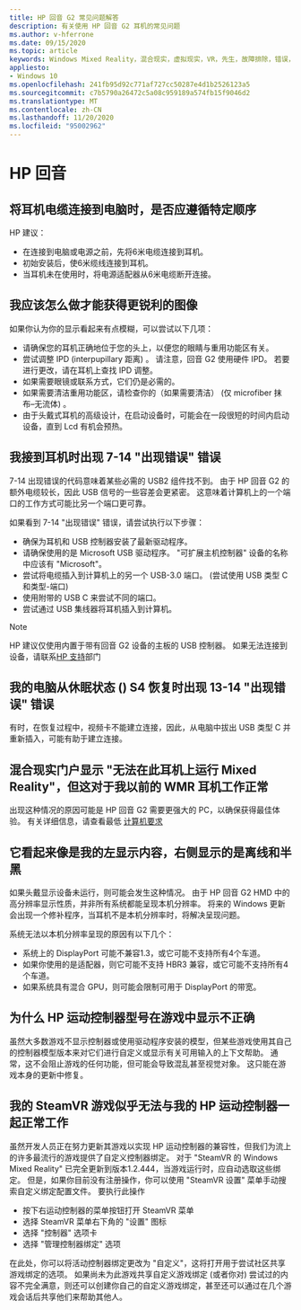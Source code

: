 ```yaml
---
title: HP 回音 G2 常见问题解答
description: 有关使用 HP 回音 G2 耳机的常见问题
ms.author: v-hferrone
ms.date: 09/15/2020
ms.topic: article
keywords: Windows Mixed Reality，混合现实，虚拟现实，VR，先生，故障排除，错误，帮助，支持，性能
appliesto:
- Windows 10
ms.openlocfilehash: 241fb95d92c771af727cc50287e4d1b2526123a5
ms.sourcegitcommit: c7b5790a26472c5a08c959189a574fb15f9046d2
ms.translationtype: MT
ms.contentlocale: zh-CN
ms.lasthandoff: 11/20/2020
ms.locfileid: "95002962"
---
```

# <a name="hp-reverb-g2-frequently-asked-questions"></a>HP 回音

## <a name="is-there-a-specific-order-i-should-follow-to-connect-my-headset-cables-to-a-pc"></a>将耳机电缆连接到电脑时，是否应遵循特定顺序

HP 建议：

- 在连接到电脑或电源之前，先将6米电缆连接到耳机。
- 初始安装后，使6米缆线连接到耳机。
- 当耳机未在使用时，将电源适配器从6米电缆断开连接。

## <a name="what-should-i-do-to-get-a-crisper-image"></a>我应该怎么做才能获得更锐利的图像

如果你认为你的显示看起来有点模糊，可以尝试以下几项：

- 请确保您的耳机正确地位于您的头上，以便您的眼睛与重用功能区有关。
- 尝试调整 IPD (interpupillary 距离) 。 请注意，回音 G2 使用硬件 IPD。 若要进行更改，请在耳机上查找 IPD 调整。
- 如果需要眼镜或联系方式，它们仍是必需的。
- 如果需要清洁重用功能区，请检查你的（如果需要清洁） (仅 microfiber 抹布–无流体) 。
- 由于头戴式耳机的高级设计，在启动设备时，可能会在一段很短的时间内启动设备，直到 Lcd 有机会预热。

## <a name="i-am-getting-a-7-14-something-went-wrong-error-when-i-plug-in-my-headset"></a>我接到耳机时出现 7-14 "出现错误" 错误

7-14 出现错误的代码意味着某些必需的 USB2 组件找不到。  由于 HP 回音 G2 的额外电缆较长，因此 USB 信号的一些容差会更紧密。  这意味着计算机上的一个端口的工作方式可能比另一个端口更可靠。

如果看到 7-14 "出现错误" 错误，请尝试执行以下步骤：

- 确保为耳机和 USB 控制器安装了最新驱动程序。
- 请确保使用的是 Microsoft USB 驱动程序。 "可扩展主机控制器" 设备的名称中应该有 "Microsoft"。
- 尝试将电缆插入到计算机上的另一个 USB-3.0 端口。  (尝试使用 USB 类型 C 和类型-端口) 
- 使用附带的 USB C 来尝试不同的端口。
- 尝试通过 USB 集线器将耳机插入到计算机。

> [!NOTE]
> HP 建议仅使用内置于带有回音 G2 设备的主板的 USB 控制器。
> 如果无法连接到设备，请联系[HP 支持](https://support.hp.com/us-en)部门

## <a name="i-am-getting-a-13-14-something-went-wrong-error-when-my-pc-resumes-from-hibernate-s4"></a>我的电脑从休眠状态 () S4 恢复时出现 13-14 "出现错误" 错误

有时，在恢复过程中，视频卡不能建立连接，因此，从电脑中拔出 USB 类型 C 并重新插入，可能有助于建立连接。

## <a name="the-mixed-reality-portal-says-cant-run-mixed-reality-on-this-headset-but-this-worked-fine-with-my-previous-wmr-headset"></a>混合现实门户显示 "无法在此耳机上运行 Mixed Reality"，但这对于我以前的 WMR 耳机工作正常

出现这种情况的原因可能是 HP 回音 G2 需要更强大的 PC，以确保获得最佳体验。 有关详细信息，请查看最低 [计算机要求](windows-mixed-reality-minimum-pc-hardware-compatibility-guidelines.md)

## <a name="it-looks-like-my-left-display-is-stretched-and-the-right-display-is-off-centered-and-half-black"></a>它看起来像是我的左显示内容，右侧显示的是离线和半黑

如果头戴显示设备未运行，则可能会发生这种情况。 由于 HP 回音 G2 HMD 中的高分辨率显示性质，并非所有系统都能呈现本机分辨率。 将来的 Windows 更新会出现一个修补程序，当耳机不是本机分辨率时，将解决呈现问题。

系统无法以本机分辨率呈现的原因有以下几个：

- 系统上的 DisplayPort 可能不兼容1.3，或它可能不支持所有4个车道。
- 如果你使用的是适配器，则它可能不支持 HBR3 兼容，或它可能不支持所有4个车道。
- 如果系统具有混合 GPU，则可能会限制可用于 DisplayPort 的带宽。

## <a name="why-are-my-hp-motion-controller-models-not-showing-up-correctly-in-a-game"></a>为什么 HP 运动控制器型号在游戏中显示不正确

虽然大多数游戏不显示控制器或使用驱动程序安装的模型，但某些游戏使用其自己的控制器模型版本来对它们进行自定义或显示有关可用输入的上下文帮助。 通常，这不会阻止游戏的任何功能，但可能会导致混乱甚至视觉对象。 这只能在游戏本身的更新中修复。

## <a name="my-steamvr-games-dont-appear-to-work-correctly-with-my-hp-motion-controllers"></a>我的 SteamVR 游戏似乎无法与我的 HP 运动控制器一起正常工作

虽然开发人员正在努力更新其游戏以实现 HP 运动控制器的兼容性，但我们为流上的许多最流行的游戏提供了自定义控制器绑定。 对于 "SteamVR 的 Windows Mixed Reality" 已完全更新到版本1.2.444，当游戏运行时，应自动选取这些绑定。 但是，如果你目前没有注册操作，你可以使用 "SteamVR 设置" 菜单手动搜索自定义绑定配置文件。
要执行此操作

- 按下右运动控制器的菜单按钮打开 SteamVR 菜单
- 选择 SteamVR 菜单右下角的 "设置" 图标
- 选择 "控制器" 选项卡
- 选择 "管理控制器绑定" 选项

在此处，你可以将活动控制器绑定更改为 "自定义"，这将打开用于尝试社区共享游戏绑定的选项。
如果尚未为此游戏共享自定义游戏绑定 (或者你对) 尝试过的内容不完全满意，则还可以创建你自己的自定义游戏绑定，甚至还可以通过在几个游戏会话后共享他们来帮助其他人。